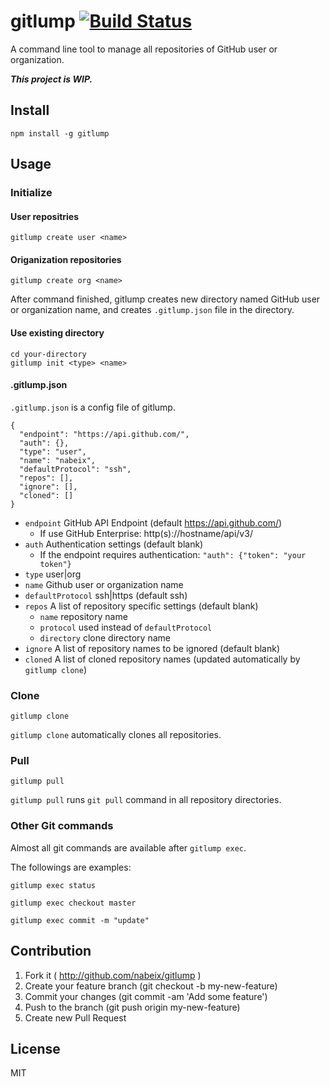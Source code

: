 # gitlump [![Build Status](https://travis-ci.org/nabeix/gitlump.svg?branch=master)](https://travis-ci.org/nabeix/gitlump)

A command line tool to manage all repositories of GitHub user or organization.

***This project is WIP.***

## Install

```
npm install -g gitlump
```

## Usage

### Initialize

#### User repositries

```
gitlump create user <name>
```

#### Origanization repositories

```
gitlump create org <name>
```

After command finished, gitlump creates new directory named GitHub user or organization name, and creates `.gitlump.json` file in the directory.

#### Use existing directory

```
cd your-directory
gitlump init <type> <name>
```

#### .gitlump.json

`.gitlump.json` is a config file of gitlump.

```
{
  "endpoint": "https://api.github.com/",
  "auth": {},
  "type": "user",
  "name": "nabeix",
  "defaultProtocol": "ssh",
  "repos": [],
  "ignore": [],
  "cloned": []
}
```

* `endpoint` GitHub API Endpoint (default https://api.github.com/)
  * If use GitHub Enterprise: http(s)://hostname/api/v3/
* `auth` Authentication settings (default blank)
  * If the endpoint requires authentication: `"auth": {"token": "your token"}`
* `type` user|org
* `name` Github user or organization name
* `defaultProtocol` ssh|https (default ssh)
* `repos` A list of repository specific settings (default blank)
  * `name` repository name
  * `protocol` used instead of `defaultProtocol`
  * `directory` clone directory name
* `ignore` A list of repository names to be ignored (default blank)
* `cloned` A list of cloned repository names (updated automatically by `gitlump clone`)

### Clone

```
gitlump clone
```

`gitlump clone` automatically clones all repositories.


### Pull

```
gitlump pull
```

`gitlump pull` runs `git pull` command in all repository directories.


### Other Git commands

Almost all git commands are available after `gitlump exec`.

The followings are examples:

```
gitlump exec status
```

```
gitlump exec checkout master
```

```
gitlump exec commit -m "update"
```

## Contribution

1. Fork it ( http://github.com/nabeix/gitlump )
2. Create your feature branch (git checkout -b my-new-feature)
3. Commit your changes (git commit -am 'Add some feature')
4. Push to the branch (git push origin my-new-feature)
5. Create new Pull Request

## License

MIT
